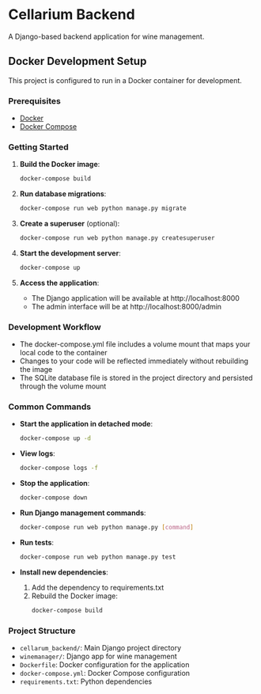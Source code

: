 # Cellarium Backend

A Django-based backend application for wine management.

## Docker Development Setup

This project is configured to run in a Docker container for development.

### Prerequisites

- [Docker](https://docs.docker.com/get-docker/)
- [Docker Compose](https://docs.docker.com/compose/install/)

### Getting Started

1. **Build the Docker image**:

   ```bash
   docker-compose build
   ```

2. **Run database migrations**:

   ```bash
   docker-compose run web python manage.py migrate
   ```

3. **Create a superuser** (optional):

   ```bash
   docker-compose run web python manage.py createsuperuser
   ```

4. **Start the development server**:

   ```bash
   docker-compose up
   ```

5. **Access the application**:
   - The Django application will be available at http://localhost:8000
   - The admin interface will be at http://localhost:8000/admin

### Development Workflow

- The docker-compose.yml file includes a volume mount that maps your local code to the container
- Changes to your code will be reflected immediately without rebuilding the image
- The SQLite database file is stored in the project directory and persisted through the volume mount

### Common Commands

- **Start the application in detached mode**:

  ```bash
  docker-compose up -d
  ```

- **View logs**:

  ```bash
  docker-compose logs -f
  ```

- **Stop the application**:

  ```bash
  docker-compose down
  ```

- **Run Django management commands**:

  ```bash
  docker-compose run web python manage.py [command]
  ```

- **Run tests**:

  ```bash
  docker-compose run web python manage.py test
  ```

- **Install new dependencies**:
  
  1. Add the dependency to requirements.txt
  2. Rebuild the Docker image:
     ```bash
     docker-compose build
     ```

### Project Structure

- `cellarum_backend/`: Main Django project directory
- `winemanager/`: Django app for wine management
- `Dockerfile`: Docker configuration for the application
- `docker-compose.yml`: Docker Compose configuration
- `requirements.txt`: Python dependencies